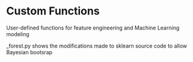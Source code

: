 # Custom Functions

User-defined functions for feature engineering and Machine Learning modeling

_forest.py shows the modifications made to sklearn source code to allow Bayesian bootsrap
